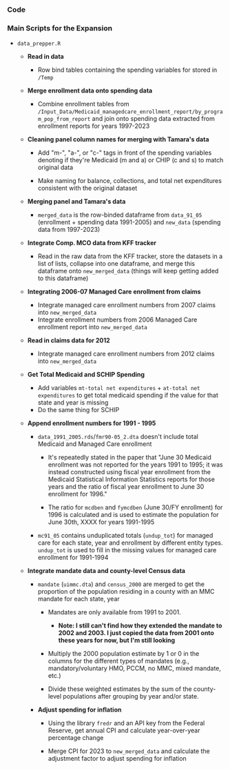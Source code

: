 ### Code

### Main Scripts for the Expansion
  
  - `data_prepper.R`
  
    - **Read in data**
      - Row bind tables containing the spending variables for  stored in `/Temp` 
  
    - **Merge enrollment data onto spending data**
    
      - Combine enrollment tables from `/Input_Data/Medicaid_managedcare_enrollment_report/by_program_pop_from_report` and join onto spending data extracted from enrollment reports for years 1997-2023
      
    - **Cleaning panel column names for merging with Tamara's data**
    
      - Add "m-", "a-", or "c-" tags in front of the spending variables denoting if they're Medicaid (m and a) or CHIP (c and s) to match original data
      
      - Make naming for balance, collections, and total net expenditures consistent with the original dataset
      
    - **Merging panel and Tamara's data**
    
      - `merged_data` is the row-binded dataframe from `data_91_05` (enrollment + spending data 1991-2005) and `new_data` (spending data from 1997-2023)
      
    - **Integrate Comp. MCO data from KFF tracker**
    
      - Read in the raw data from the KFF tracker, store the datasets in a list of lists, collapse into one dataframe, and merge this dataframe onto `new_merged_data` (things will keep getting added to this dataframe)

    - **Integrating 2006-07 Managed Care enrollment from claims**
    
      - Integrate managed care enrollment numbers from 2007 claims into `new_merged_data`
      - Integrate enrollment numbers from 2006 Managed Care enrollment report into `new_merged_data`
    
    - **Read in claims data for 2012**
    
      - Integrate managed care enrollment numbers from 2012 claims into `new_merged_data`
      
    - **Get Total Medicaid and SCHIP Spending**
    
      - Add variables `mt-total net expenditures` + `at-total net expenditures` to get total medicaid spending if the value for that state and year is missing
      - Do the same thing for SCHIP
      
    - **Append enrollment numbers for 1991 - 1995**
    
      - `data_1991_2005.rds`/`fmr90-05_2.dta` doesn't include total Medicaid and Managed Care enrollment
      
        - It's repeatedly stated in the paper that "June 30 Medicaid enrollment was not reported for the years 1991 to 1995; it was instead constructed using fiscal year enrollment from the Medicaid Statistical Information Statistics reports for those years and the ratio of fiscal year enrollment to June 30 enrollment for 1996."
        
        - The ratio for `mcdben` and `fymcdben` (June 30/FY enrollment) for 1996 is calculated and is used to estimate the population for June 30th, XXXX for years 1991-1995
      
      - `mc91_05` contains unduplicated totals (`undup_tot`) for managed care for each state, year and enrollment by different entity types. `undup_tot` is used to fill in the missing values for managed care enrollment for 1991-1994
      
    - **Integrate mandate data and county-level Census data**
      - `mandate` (`uimmc.dta`) and `census_2000` are merged to get the proportion of the population residing in a county with an MMC mandate for each state, year
      
        - Mandates are only available from 1991 to 2001.
          - **Note: I still can't find how they extended the mandate to 2002 and 2003. I just copied the data from 2001 onto these years for now, but I'm still looking**
          
        - Multiply the 2000 population estimate by 1 or 0 in the columns for the different types of mandates (e.g., mandatory/voluntary HMO, PCCM, no MMC, mixed mandate, etc.)
        
        - Divide these weighted estimates by the sum of the county-level populations after grouping by year and/or state.
        
      - **Adjust spending for inflation**
      
        - Using the library `fredr` and an API key from the Federal Reserve, get annual CPI and calculate year-over-year percentage change
        
        - Merge CPI for 2023 to `new_merged_data` and calculate the adjustment factor to adjust spending for inflation







